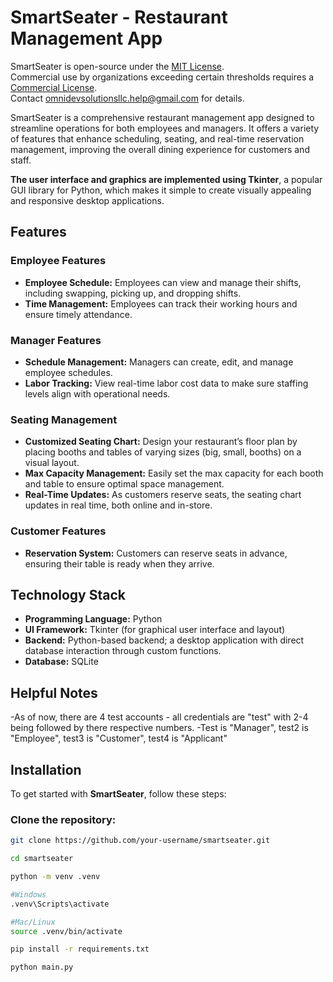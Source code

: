 # SmartSeater - Restaurant Management App

SmartSeater is open-source under the [MIT License](./LICENSE).  
Commercial use by organizations exceeding certain thresholds requires a [Commercial License](./COMMERCIAL_LICENSE).  
Contact omnidevsolutionsllc.help@gmail.com for details.

SmartSeater is a comprehensive restaurant management app designed to streamline operations for both employees and managers. It offers a variety of features that enhance scheduling, seating, and real-time reservation management, improving the overall dining experience for customers and staff.

**The user interface and graphics are implemented using Tkinter**, a popular GUI library for Python, which makes it simple to create visually appealing and responsive desktop applications.

## Features

### Employee Features
- **Employee Schedule:** Employees can view and manage their shifts, including swapping, picking up, and dropping shifts.
- **Time Management:** Employees can track their working hours and ensure timely attendance.

### Manager Features
- **Schedule Management:** Managers can create, edit, and manage employee schedules.
- **Labor Tracking:** View real-time labor cost data to make sure staffing levels align with operational needs.

### Seating Management
- **Customized Seating Chart:** Design your restaurant’s floor plan by placing booths and tables of varying sizes (big, small, booths) on a visual layout.
- **Max Capacity Management:** Easily set the max capacity for each booth and table to ensure optimal space management.
- **Real-Time Updates:** As customers reserve seats, the seating chart updates in real time, both online and in-store.

### Customer Features
- **Reservation System:** Customers can reserve seats in advance, ensuring their table is ready when they arrive.

## Technology Stack

- **Programming Language:** Python
- **UI Framework:** Tkinter (for graphical user interface and layout)
- **Backend:** Python-based backend; a desktop application with direct database interaction through custom functions.
- **Database:** SQLite

## Helpful Notes
-As of now, there are 4 test accounts - all credentials are "test" with 2-4 being followed by there respective numbers.
-Test is "Manager", test2 is "Employee", test3 is "Customer", test4 is "Applicant"


## Installation

To get started with **SmartSeater**, follow these steps:

### Clone the repository:
```bash
git clone https://github.com/your-username/smartseater.git

cd smartseater

python -m venv .venv

#Windows
.venv\Scripts\activate

#Mac/Linux
source .venv/bin/activate

pip install -r requirements.txt

python main.py
